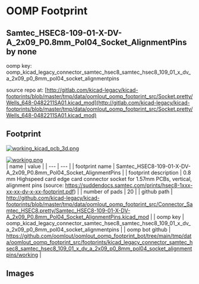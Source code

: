 # OOMP Footprint  
## Samtec_HSEC8-109-01-X-DV-A_2x09_P0.8mm_Pol04_Socket_AlignmentPins  by none  
  
oomp key: oomp_kicad_legacy_connector_samtec_hsec8_samtec_hsec8_109_01_x_dv_a_2x09_p0_8mm_pol04_socket_alignmentpins  
  
source repo at: [http://gitlab.com/kicad-legacy/kicad-footprints/blob/master/tmp/data/oomlout_oomp_footprint_src/Socket.pretty/Wells_648-0482211SA01.kicad_mod](http://gitlab.com/kicad-legacy/kicad-footprints/blob/master/tmp/data/oomlout_oomp_footprint_src/Socket.pretty/Wells_648-0482211SA01.kicad_mod)  
## Footprint  
  
[![working_kicad_pcb_3d.png](working_kicad_pcb_3d_600.png)](working_kicad_pcb_3d.png)  
  
[![working.png](working_600.png)](working.png)  
| name | value | 
| --- | --- | 
| footprint name | Samtec_HSEC8-109-01-X-DV-A_2x09_P0.8mm_Pol04_Socket_AlignmentPins | 
| footprint description | 0.8 mm Highspeed card edge card connector socket for 1.57mm PCBs, vertical, alignment pins (source: https://suddendocs.samtec.com/prints/hsec8-1xxx-xx-xx-dv-x-xx-footprint.pdf) | 
| number of pads | 20 | 
| github path | http://github.com/kicad-legacy/kicad-footprints/blob/master/tmp/data/oomlout_oomp_footprint_src/Connector_Samtec_HSEC8.pretty/Samtec_HSEC8-109-01-X-DV-A_2x09_P0.8mm_Pol04_Socket_AlignmentPins.kicad_mod | 
| oomp key | oomp_kicad_legacy_connector_samtec_hsec8_samtec_hsec8_109_01_x_dv_a_2x09_p0_8mm_pol04_socket_alignmentpins | 
| oomp bot github | https://github.com/oomlout/oomlout_oomp_footprint_bot/tree/main/tmp/data/oomlout_oomp_footprint_src/footprints/kicad_legacy_connector_samtec_hsec8_samtec_hsec8_109_01_x_dv_a_2x09_p0_8mm_pol04_socket_alignmentpins/working | 
## Images  
